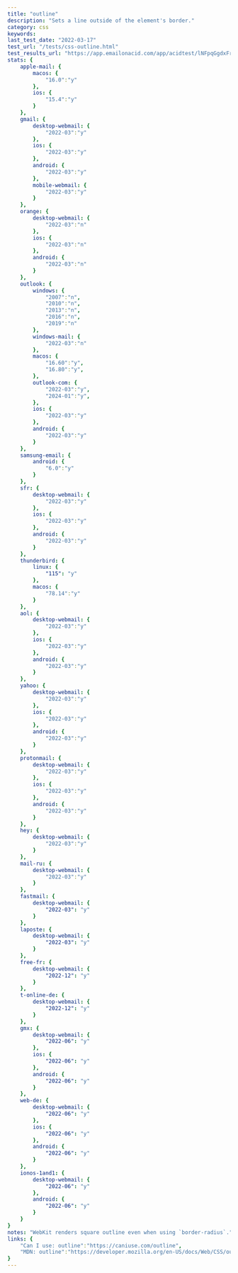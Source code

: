 ```yaml
---
title: "outline"
description: "Sets a line outside of the element's border."
category: css
keywords: 
last_test_date: "2022-03-17"
test_url: "/tests/css-outline.html"
test_results_url: "https://app.emailonacid.com/app/acidtest/lNFpqGgdxFrmgevoZciqnebVLZKXIWKyHp5HCLRCDt9GB/list"
stats: {
    apple-mail: {
        macos: {
            "16.0":"y"
        },
        ios: {
            "15.4":"y"
        }
    },
    gmail: {
        desktop-webmail: {
            "2022-03":"y"
        },
        ios: {
            "2022-03":"y"
        },
        android: {
            "2022-03":"y"
        },
        mobile-webmail: {
            "2022-03":"y"
        }
    },
    orange: {
        desktop-webmail: {
            "2022-03":"n"
        },
        ios: {
            "2022-03":"n"
        },
        android: {
            "2022-03":"n"
        }
    },
    outlook: {
        windows: {
            "2007":"n",
            "2010":"n",
            "2013":"n",
            "2016":"n",
            "2019":"n"
        },
        windows-mail: {
            "2022-03":"n"
        },
        macos: {
            "16.60":"y",
            "16.80":"y",
        },
        outlook-com: {
            "2022-03":"y",
            "2024-01":"y",
        },
        ios: {
            "2022-03":"y"
        },
        android: {
            "2022-03":"y"
        }
    },
    samsung-email: {
        android: {
            "6.0":"y"
        }
    },
    sfr: {
        desktop-webmail: {
            "2022-03":"y"
        },
        ios: {
            "2022-03":"y"
        },
        android: {
            "2022-03":"y"
        }
    },
    thunderbird: {
        linux: {
			"115": "y"
	    },
        macos: {
            "78.14":"y"
        }
    },
    aol: {
        desktop-webmail: {
            "2022-03":"y"
        },
        ios: {
            "2022-03":"y"
        },
        android: {
            "2022-03":"y"
        }
    },
    yahoo: {
        desktop-webmail: {
            "2022-03":"y"
        },
        ios: {
            "2022-03":"y"
        },
        android: {
            "2022-03":"y"
        }
    },
    protonmail: {
        desktop-webmail: {
            "2022-03":"y"
        },
        ios: {
            "2022-03":"y"
        },
        android: {
            "2022-03":"y"
        }
    },
    hey: {
        desktop-webmail: {
            "2022-03":"y"
        }
    },
    mail-ru: {
        desktop-webmail: {
            "2022-03":"y"
        }
    },
    fastmail: {
        desktop-webmail: {
            "2022-03": "y"
        }
    },
    laposte: {
        desktop-webmail: {
            "2022-03": "y"
        }
    },
    free-fr: {
        desktop-webmail: {
            "2022-12": "y"
        }
    },
    t-online-de: {
        desktop-webmail: {
            "2022-12": "y"
        }
    },
    gmx: {
        desktop-webmail: {
            "2022-06": "y"
        },
        ios: {
            "2022-06": "y"
        },
        android: {
            "2022-06": "y"
        }
    },
    web-de: {
        desktop-webmail: {
            "2022-06": "y"
        },
        ios: {
            "2022-06": "y"
        },
        android: {
            "2022-06": "y"
        }
    },
    ionos-1and1: {
        desktop-webmail: {
            "2022-06": "y"
        },
        android: {
            "2022-06": "y"
        }
    }
}
notes: "WebKit renders square outline even when using `border-radius`."
links: {
    "Can I use: outline":"https://caniuse.com/outline",
    "MDN: outline":"https://developer.mozilla.org/en-US/docs/Web/CSS/outline"
}
---
```


